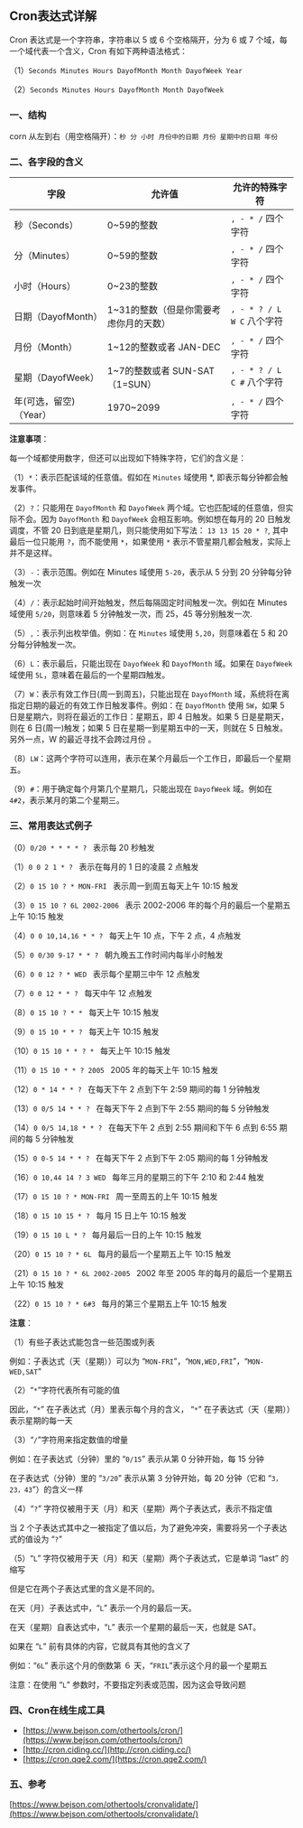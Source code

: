 ## Cron表达式详解
Cron 表达式是一个字符串，字符串以 5 或 6 个空格隔开，分为 6 或 7 个域，每一个域代表一个含义，Cron 有如下两种语法格式：

（1）`Seconds Minutes Hours DayofMonth Month DayofWeek Year`

（2）`Seconds Minutes Hours DayofMonth Month DayofWeek`

### 一、结构

corn 从左到右（用空格隔开）：`秒 分 小时 月份中的日期 月份 星期中的日期 年份`

### 二、各字段的含义


| 字段             | 	允许值                      | 	允许的特殊字符                    |
|----------------|---------------------------|-----------------------------|
| 秒（Seconds）     | 	0~59的整数                  | 	`, - * /`    四个字符          |
| 分（Minutes）     | 	0~59的整数                  | 	`, - * /`    四个字符          |
| 小时（Hours）      | 	0~23的整数                  | 	`, - * /`    四个字符          |
| 日期（DayofMonth） | 	1~31的整数（但是你需要考虑你月的天数）    | 	`, - * ? / L W C`     八个字符 |
| 月份（Month）      | 	1~12的整数或者 JAN-DEC        | 	`, - * /`    四个字符          |
| 星期（DayofWeek）  | 	1~7的整数或者 SUN-SAT （1=SUN） | 	`, - * ? / L C #`     八个字符 |
| 年(可选，留空)（Year） | 	1970~2099                | 	`, - * /`    四个字符          |

**注意事项**：

每一个域都使用数字，但还可以出现如下特殊字符，它们的含义是：

（1）`*`：表示匹配该域的任意值。假如在 `Minutes` 域使用 *, 即表示每分钟都会触发事件。

（2）`?`：只能用在 `DayofMonth` 和 `DayofWeek` 两个域。它也匹配域的任意值，但实际不会。因为 `DayofMonth` 和 `DayofWeek` 会相互影响。例如想在每月的 20 日触发调度，不管 20 日到底是星期几，则只能使用如下写法： `13 13 15 20 * ?`, 其中最后一位只能用 `?`，而不能使用 `*`，如果使用 `*` 表示不管星期几都会触发，实际上并不是这样。

（3）`-`：表示范围。例如在 Minutes 域使用 `5-20`，表示从 5 分到 20 分钟每分钟触发一次

（4）`/`：表示起始时间开始触发，然后每隔固定时间触发一次。例如在 Minutes 域使用 `5/20`，则意味着 5 分钟触发一次，而 25，45 等分别触发一次.

（5）`,`：表示列出枚举值。例如：在 `Minutes` 域使用 `5,20`，则意味着在 5 和 20 分每分钟触发一次。

（6）`L`：表示最后，只能出现在 `DayofWeek` 和 `DayofMonth` 域。如果在 `DayofWeek` 域使用 `5L`，意味着在最后的一个星期四触发。

（7）`W`：表示有效工作日(周一到周五)，只能出现在 `DayofMonth` 域，系统将在离指定日期的最近的有效工作日触发事件。例如：在 `DayofMonth` 使用 `5W`，如果 5 日是星期六，则将在最近的工作日：星期五，即 4 日触发。如果 5 日是星期天，则在 6 日(周一)触发；如果 5 日在星期一到星期五中的一天，则就在 5 日触发。另外一点，W 的最近寻找不会跨过月份 。

（8）`LW`：这两个字符可以连用，表示在某个月最后一个工作日，即最后一个星期五。

（9）`#`：用于确定每个月第几个星期几，只能出现在 `DayofWeek` 域。例如在 `4#2`，表示某月的第二个星期三。

### 三、常用表达式例子

（0）`0/20 * * * * ? `   表示每 20 秒触发

（1）`0 0 2 1 * ? `  表示在每月的 1 日的凌晨 2 点触发

（2）`0 15 10 ? * MON-FRI `  表示周一到周五每天上午 10:15 触发

（3）`0 15 10 ? 6L 2002-2006 `  表示 2002-2006 年的每个月的最后一个星期五上午 10:15 触发

（4）`0 0 10,14,16 * * ? `  每天上午 10 点，下午 2 点，4 点触发

（5）`0 0/30 9-17 * * ? `  朝九晚五工作时间内每半小时触发

（6）`0 0 12 ? * WED `   表示每个星期三中午 12 点触发

（7）`0 0 12 * * ? `  每天中午 12 点触发

（8）`0 15 10 ? * * `   每天上午 10:15 触发

（9）`0 15 10 * * ? `    每天上午 10:15 触发

（10）`0 15 10 * * ? * `   每天上午 10:15 触发

（11）`0 15 10 * * ? 2005 `   2005 年的每天上午 10:15 触发

（12）`0 * 14 * * ? `    在每天下午 2 点到下午 2:59 期间的每 1 分钟触发

（13）`0 0/5 14 * * ? `   在每天下午 2 点到下午 2:55 期间的每 5 分钟触发

（14）`0 0/5 14,18 * * ? `    在每天下午 2 点到 2:55 期间和下午 6 点到 6:55 期间的每 5 分钟触发

（15）`0 0-5 14 * * ? `   在每天下午 2 点到下午 2:05 期间的每 1 分钟触发

（16）`0 10,44 14 ? 3 WED `   每年三月的星期三的下午 2:10 和 2:44 触发

（17）`0 15 10 ? * MON-FRI `   周一至周五的上午 10:15 触发

（18）`0 15 10 15 * ? `   每月 15 日上午 10:15 触发

（19）`0 15 10 L * ? `   每月最后一日的上午 10:15 触发

（20）`0 15 10 ? * 6L `   每月的最后一个星期五上午 10:15 触发

（21）`0 15 10 ? * 6L 2002-2005 `  2002 年至 2005 年的每月的最后一个星期五上午 10:15 触发

（22）`0 15 10 ? * 6#3 `  每月的第三个星期五上午 10:15 触发

**注意**：

（1）有些子表达式能包含一些范围或列表

例如：子表达式（天（星期））可以为 “`MON-FRI`”，“`MON,WED,FRI`”，“`MON-WED,SAT`”

（2）“`*`”字符代表所有可能的值

因此，“`*`” 在子表达式（月）里表示每个月的含义， “`*`” 在子表达式（天（星期））表示星期的每一天


（3）“`/`”字符用来指定数值的增量

例如：在子表达式（分钟）里的 “`0/15`” 表示从第 0 分钟开始，每 15 分钟

在子表达式（分钟）里的 “`3/20`” 表示从第 3 分钟开始，每 20 分钟（它和 “`3，23，43`”）的含义一样


（4）“`?`” 字符仅被用于天（月）和天（星期）两个子表达式，表示不指定值

当 2 个子表达式其中之一被指定了值以后，为了避免冲突，需要将另一个子表达式的值设为 “`?`”

（5）“`L`” 字符仅被用于天（月）和天（星期）两个子表达式，它是单词 “last” 的缩写

但是它在两个子表达式里的含义是不同的。

在天（月）子表达式中，“`L`” 表示一个月的最后一天。

在天（星期）自表达式中，“`L`” 表示一个星期的最后一天，也就是 SAT。

如果在 “`L`” 前有具体的内容，它就具有其他的含义了

例如：“`6L`” 表示这个月的倒数第 ６ 天，“`FRIL`”表示这个月的最一个星期五

注意：在使用 “`L`” 参数时，不要指定列表或范围，因为这会导致问题


### 四、Cron在线生成工具

- [https://www.bejson.com/othertools/cron/](https://www.bejson.com/othertools/cron/)
- [http://cron.ciding.cc/](http://cron.ciding.cc/)
- [https://cron.qqe2.com/](https://cron.qqe2.com/)

### 五、参考

[https://www.bejson.com/othertools/cronvalidate/](https://www.bejson.com/othertools/cronvalidate/)
